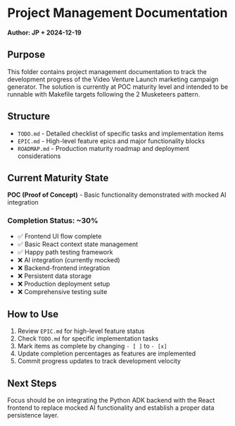 # Project Management Documentation

**Author: JP + 2024-12-19**

## Purpose

This folder contains project management documentation to track the development progress of the Video Venture Launch marketing campaign generator. The solution is currently at POC maturity level and intended to be runnable with Makefile targets following the 2 Musketeers pattern.

## Structure

- `TODO.md` - Detailed checklist of specific tasks and implementation items
- `EPIC.md` - High-level feature epics and major functionality blocks
- `ROADMAP.md` - Production maturity roadmap and deployment considerations

## Current Maturity State

**POC (Proof of Concept)** - Basic functionality demonstrated with mocked AI integration

### Completion Status: ~30%

- ✅ Frontend UI flow complete
- ✅ Basic React context state management
- ✅ Happy path testing framework
- ❌ AI integration (currently mocked)
- ❌ Backend-frontend integration
- ❌ Persistent data storage
- ❌ Production deployment setup
- ❌ Comprehensive testing suite

## How to Use

1. Review `EPIC.md` for high-level feature status
2. Check `TODO.md` for specific implementation tasks
3. Mark items as complete by changing `- [ ]` to `- [x]`
4. Update completion percentages as features are implemented
5. Commit progress updates to track development velocity

## Next Steps

Focus should be on integrating the Python ADK backend with the React frontend to replace mocked AI functionality and establish a proper data persistence layer. 